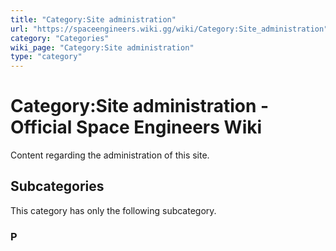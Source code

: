 ```yaml
---
title: "Category:Site administration"
url: "https://spaceengineers.wiki.gg/wiki/Category:Site_administration"
category: "Categories"
wiki_page: "Category:Site administration"
type: "category"
---
```


# Category:Site administration - Official Space Engineers Wiki

Content regarding the administration of this site.

## Subcategories

This category has only the following subcategory.

### P